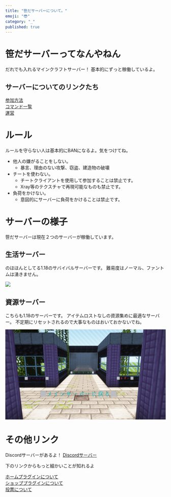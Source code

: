 ```yaml
---
title: "笹だサーバーについて。"
emoji: "😎"
category: "_"
published: true
---
```


# 笹だサーバーってなんやねん  
だれでも入れるマインクラフトサーバー！
基本的にずっと稼働しているよ。

## サーバーについてのリンクたち
[参加方法](/how)  
[コマンド一覧](/command)  
[運営](/operators)  

# ルール
ルールを守らない人は基本的にBANになるよ。気をつけてね。
- 他人の嫌がることをしない。
  - 暴言、理由のない攻撃、窃盗、建造物の破壊
- チートを使わない。
  - チートクライアントを使用して参加することは禁止です。
  - Xray等のテクスチャで再現可能なものも禁止です。
- 負荷をかけない。
  - 意図的にサーバーに負荷をかけることは禁止です。

# サーバーの様子
笹だサーバーは現在２つのサーバーが稼働しています。

## 生活サーバー  
のほほんとしてる1.18のサバイバルサーバーです。
難易度はノーマル、ファントムは湧きません。  

![](/image/_/first/server.main.png)

## 資源サーバー
こちらも1.18のサーバーです。
アイテムロストなしの資源集めに最適なサーバー。
不定期にリセットされるので大事なものはおいておかないでね。

![](/image/_/first/server.resource.png)  


# その他リンク
Discordサーバーがあるよ！
[Discordサーバー](/discord)  


下のリンクからもっと細かいことが知れるよ  

[ホームプラグインについて](/about/home)  
[ショッププラグインについて](/about/shop)  
[投票について](/about/vote)  